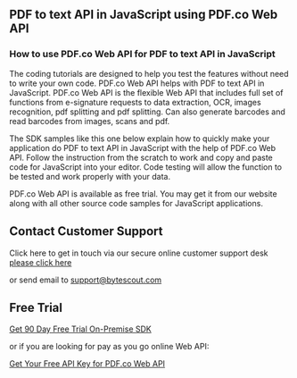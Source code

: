 ## PDF to text API in JavaScript using PDF.co Web API

### How to use PDF.co Web API for PDF to text API in JavaScript

The coding tutorials are designed to help you test the features without need to write your own code. PDF.co Web API helps with PDF to text API in JavaScript. PDF.co Web API is the flexible Web API that includes full set of functions from e-signature requests to data extraction, OCR, images recognition, pdf splitting and pdf splitting. Can also generate barcodes and read barcodes from images, scans and pdf.

The SDK samples like this one below explain how to quickly make your application do PDF to text API in JavaScript with the help of PDF.co Web API. Follow the instruction from the scratch to work and copy and paste code for JavaScript into your editor. Code testing will allow the function to be tested and work properly with your data.

PDF.co Web API is available as free trial. You may get it from our website along with all other source code samples for JavaScript applications.

## Contact Customer Support

Click here to get in touch via our secure online customer support desk [please click here](https://bytescout.zendesk.com/hc/en-us/requests/new?subject=PDF.co%20Web%20API%20Question)

or send email to [support@bytescout.com](mailto:support@bytescout.com?subject=PDF.co%20Web%20API%20Question) 

## Free Trial

[Get 90 Day Free Trial On-Premise SDK](https://bytescout.com/download/web-installer?utm_source=github-readme)

or if you are looking for pay as you go online Web API:

[Get Your Free API Key for PDF.co Web API](https://pdf.co/documentation/api?utm_source=github-readme)